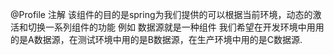 @Profile 注解
该组件的目的是spring为我们提供的可以根据当前环境，动态的激活和切换一系列组件的功能
例如 数据源就是一种组件
我们希望在开发环境中用用的是A数据源，在测试环境中用的是B数据源，在生产环境中用的是C数据源.